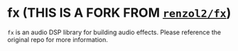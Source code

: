 # fx (THIS IS A FORK FROM [`renzol2/fx`](https://github.com/renzol2/fx))

`fx` is an audio DSP library for building audio effects. Please reference the original repo for more information.

